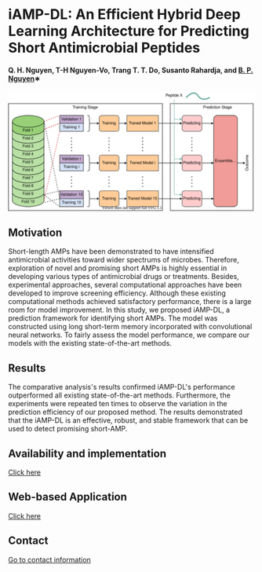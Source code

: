 # iAMP-DL: An Efficient Hybrid Deep Learning Architecture for Predicting Short Antimicrobial Peptides
#### Q. H. Nguyen, T-H Nguyen-Vo, Trang T. T. Do, Susanto Rahardja, and [B. P. Nguyen](https://homepages.ecs.vuw.ac.nz/~nguyenb5/about.html)∗

![alt text](https://github.com/mldlproject/2022-iAMP-DL/blob/main/iAMP_DL_abs.svg)

## Motivation
Short-length AMPs have been demonstrated to have intensified antimicrobial activities toward wider spectrums of microbes. Therefore, 
exploration of novel and promising short AMPs is highly essential in developing various types of antimicrobial drugs or treatments. 
Besides, experimental approaches, several computational approaches have been developed to improve screening efficiency. Although these 
existing computational methods achieved satisfactory performance, there is a large room for model improvement. In this study, we proposed 
iAMP-DL, a prediction framework for identifying short AMPs. The model was constructed using long short-term memory incorporated with 
convolutional neural networks. To fairly assess the model performance, we compare our models with the existing state-of-the-art methods.

## Results
The comparative analysis's results confirmed iAMP-DL's performance outperformed all existing state-of-the-art methods. Furthermore, the experiments 
were repeated ten times to observe the variation in the prediction efficiency of our proposed method. The results demonstrated that the iAMP-DL is 
an effective, robust, and stable framework that can be used to detect promising short-AMP.


## Availability and implementation
[Click here](https://github.com/quangnhbk/antimicrobial-peptides)

## Web-based Application
[Click here](http://45.117.83.253/problem_amp)

## Contact 
[Go to contact information](https://homepages.ecs.vuw.ac.nz/~nguyenb5/contact.html)
